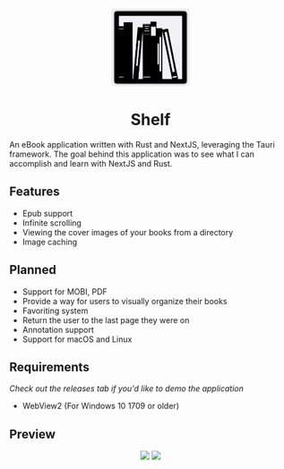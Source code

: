 <div align="center">

<img src="docs/logo.png" width="140px"/>

# Shelf

</div>



An eBook application written with Rust and NextJS, leveraging the Tauri framework.
The goal behind this application was to see what I can accomplish and learn with NextJS and Rust. 

## Features

* Epub support
* Infinite scrolling
* Viewing the cover images of your books from a directory
* Image caching

## Planned

* Support for MOBI, PDF
* Provide a way for users to visually organize their books
* Favoriting system
* Return the user to the last page they were on
* Annotation support
* Support for macOS and Linux

## Requirements
*Check out the releases tab if you'd like to demo the application*
* WebView2 (For Windows 10 1709 or older)


## Preview

<div align="center">

<img src="docs/preview1.png" />

<img src="docs/preview2.png" />

</div>
